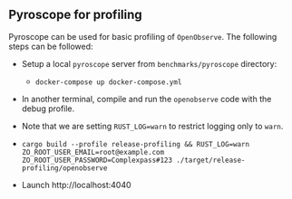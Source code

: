 ## Pyroscope for profiling

Pyroscope can be used for basic profiling of `OpenObserve`.
The following steps can be followed:
- Setup a local `pyroscope` server from `benchmarks/pyroscope` directory:
  - `docker-compose up docker-compose.yml`
- In another terminal, compile and run the `openobserve` code with the debug profile.
- Note that we are setting `RUST_LOG=warn` to restrict logging only to `warn`.
- `cargo build --profile release-profiling && RUST_LOG=warn ZO_ROOT_USER_EMAIL=root@example.com ZO_ROOT_USER_PASSWORD=Complexpass#123 ./target/release-profiling/openobserve`

- Launch http://localhost:4040
